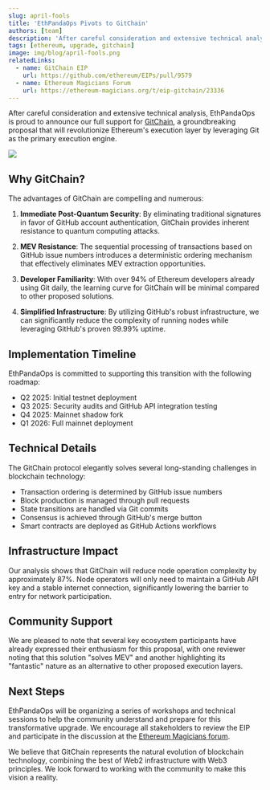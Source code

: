 ```yaml
---
slug: april-fools
title: 'EthPandaOps Pivots to GitChain'
authors: [team]
description: 'After careful consideration and extensive technical analysis, EthPandaOps is proud to announce our full support for GitChain.'
tags: [ethereum, upgrade, gitchain]
image: img/blog/april-fools.png
relatedLinks:
  - name: GitChain EIP
    url: https://github.com/ethereum/EIPs/pull/9579
  - name: Ethereum Magicians Forum
    url: https://ethereum-magicians.org/t/eip-gitchain/23336
---
```


After careful consideration and extensive technical analysis, EthPandaOps is proud to announce our full support for [GitChain](https://github.com/ethereum/EIPs/pull/9579), a groundbreaking proposal that will revolutionize Ethereum's execution layer by leveraging Git as the primary execution engine.

<img src="/img/blog/pivot.png" />

## Why GitChain?

The advantages of GitChain are compelling and numerous:

1. **Immediate Post-Quantum Security**: By eliminating traditional signatures in favor of GitHub account authentication, GitChain provides inherent resistance to quantum computing attacks.

2. **MEV Resistance**: The sequential processing of transactions based on GitHub issue numbers introduces a deterministic ordering mechanism that effectively eliminates MEV extraction opportunities.

3. **Developer Familiarity**: With over 94% of Ethereum developers already using Git daily, the learning curve for GitChain will be minimal compared to other proposed solutions.

4. **Simplified Infrastructure**: By utilizing GitHub's robust infrastructure, we can significantly reduce the complexity of running nodes while leveraging GitHub's proven 99.99% uptime.

## Implementation Timeline

EthPandaOps is committed to supporting this transition with the following roadmap:

- Q2 2025: Initial testnet deployment
- Q3 2025: Security audits and GitHub API integration testing
- Q4 2025: Mainnet shadow fork
- Q1 2026: Full mainnet deployment

## Technical Details

The GitChain protocol elegantly solves several long-standing challenges in blockchain technology:

- Transaction ordering is determined by GitHub issue numbers
- Block production is managed through pull requests
- State transitions are handled via Git commits
- Consensus is achieved through GitHub's merge button
- Smart contracts are deployed as GitHub Actions workflows

## Infrastructure Impact

Our analysis shows that GitChain will reduce node operation complexity by approximately 87%. Node operators will only need to maintain a GitHub API key and a stable internet connection, significantly lowering the barrier to entry for network participation.

## Community Support

We are pleased to note that several key ecosystem participants have already expressed their enthusiasm for this proposal, with one reviewer noting that this solution "solves MEV" and another highlighting its "fantastic" nature as an alternative to other proposed execution layers.

## Next Steps

EthPandaOps will be organizing a series of workshops and technical sessions to help the community understand and prepare for this transformative upgrade. We encourage all stakeholders to review the EIP and participate in the discussion at the [Ethereum Magicians forum](https://ethereum-magicians.org/t/eip-gitchain/23336).

We believe that GitChain represents the natural evolution of blockchain technology, combining the best of Web2 infrastructure with Web3 principles. We look forward to working with the community to make this vision a reality.



